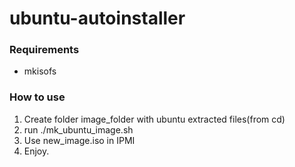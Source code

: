 ubuntu-autoinstaller
====================
### Requirements
* mkisofs

### How to use
1. Create folder image_folder with ubuntu extracted files(from cd)
2. run ./mk_ubuntu_image.sh
3. Use new_image.iso in IPMI
4. Enjoy.
